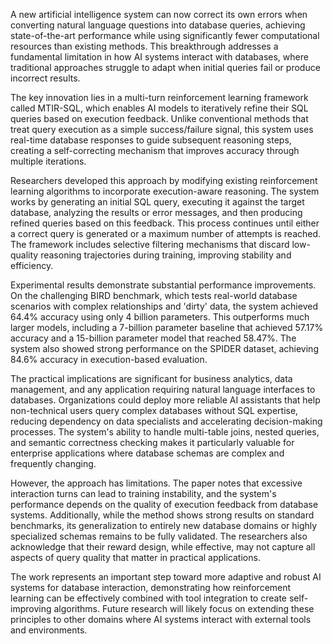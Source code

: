 A new artificial intelligence system can now correct its own errors when converting natural language questions into database queries, achieving state-of-the-art performance while using significantly fewer computational resources than existing methods. This breakthrough addresses a fundamental limitation in how AI systems interact with databases, where traditional approaches struggle to adapt when initial queries fail or produce incorrect results.

The key innovation lies in a multi-turn reinforcement learning framework called MTIR-SQL, which enables AI models to iteratively refine their SQL queries based on execution feedback. Unlike conventional methods that treat query execution as a simple success/failure signal, this system uses real-time database responses to guide subsequent reasoning steps, creating a self-correcting mechanism that improves accuracy through multiple iterations.

Researchers developed this approach by modifying existing reinforcement learning algorithms to incorporate execution-aware reasoning. The system works by generating an initial SQL query, executing it against the target database, analyzing the results or error messages, and then producing refined queries based on this feedback. This process continues until either a correct query is generated or a maximum number of attempts is reached. The framework includes selective filtering mechanisms that discard low-quality reasoning trajectories during training, improving stability and efficiency.

Experimental results demonstrate substantial performance improvements. On the challenging BIRD benchmark, which tests real-world database scenarios with complex relationships and 'dirty' data, the system achieved 64.4% accuracy using only 4 billion parameters. This outperforms much larger models, including a 7-billion parameter baseline that achieved 57.17% accuracy and a 15-billion parameter model that reached 58.47%. The system also showed strong performance on the SPIDER dataset, achieving 84.6% accuracy in execution-based evaluation.

The practical implications are significant for business analytics, data management, and any application requiring natural language interfaces to databases. Organizations could deploy more reliable AI assistants that help non-technical users query complex databases without SQL expertise, reducing dependency on data specialists and accelerating decision-making processes. The system's ability to handle multi-table joins, nested queries, and semantic correctness checking makes it particularly valuable for enterprise applications where database schemas are complex and frequently changing.

However, the approach has limitations. The paper notes that excessive interaction turns can lead to training instability, and the system's performance depends on the quality of execution feedback from database systems. Additionally, while the method shows strong results on standard benchmarks, its generalization to entirely new database domains or highly specialized schemas remains to be fully validated. The researchers also acknowledge that their reward design, while effective, may not capture all aspects of query quality that matter in practical applications.

The work represents an important step toward more adaptive and robust AI systems for database interaction, demonstrating how reinforcement learning can be effectively combined with tool integration to create self-improving algorithms. Future research will likely focus on extending these principles to other domains where AI systems interact with external tools and environments.